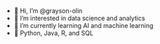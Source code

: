 - 👋 Hi, I’m @grayson-olin
- 👀 I’m interested in data science and analytics
- 🌱 I’m currently learning AI and machine learning
- 💾 Python, Java, R, and SQL

<!---
grayson-olin/grayson-olin is a ✨ special ✨ repository because its `README.md` (this file) appears on your GitHub profile.
You can click the Preview link to take a look at your changes.
--->
